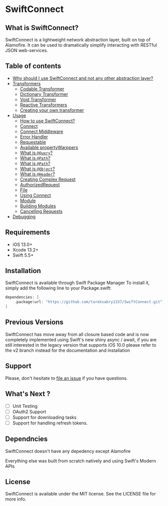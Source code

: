 # SwiftConnect

## What is SwiftConnect?

SwiftConnect is a lightweight network abstraction layer, built on top of Alamofire. It can be used to dramatically simplify interacting with RESTful JSON web-services.

## Table of contents

- [Why should I use SwiftConnect and not any other abstraction layer?](https://github.com/tareksabry1337/SwiftConnect/blob/main/Documentation/Why%20use%20SwiftConnect.md)
- [Transformers](https://github.com/tareksabry1337/SwiftConnect/blob/main/Documentation//Transformers.md)
    - [Codable Transformer](https://github.com/tareksabry1337/SwiftConnect/blob/main/Documentation/Transformers.md#Codable-Transformer)
    - [Dictionary Transformer](https://github.com/tareksabry1337/SwiftConnect/blob/main/Documentation/Transformers.md#Dictionary-Transformer)
    - [Void Transformer](https://github.com/tareksabry1337/SwiftConnect/blob/main/Documentation/Transformers.md#Void-Transformer)
    - [Reactive Transformers](https://github.com/tareksabry1337/SwiftConnect/blob/main/Documentation/Transformers.md#Reactive-Transformers)
    - [Creating your own transformer](https://github.com/tareksabry1337/SwiftConnect/blob/main/Documentation/Transformers.md#Creating-your-own-transformer)
- [Usage](https://github.com/tareksabry1337/SwiftConnect/blob/main/Documentation/Usage.md)
    - [How to use SwiftConnect?](https://github.com/tareksabry1337/SwiftConnect/blob/main/Documentation/Usage.md#How-to-use-SwiftConnect)
    - [Connect](https://github.com/tareksabry1337/SwiftConnect/blob/main/Documentation/Usage.md#Connect)
    - [Connect Middleware](https://github.com/tareksabry1337/SwiftConnect/blob/main/Documentation/Usage.md#ConnectMiddleware)
    - [Error Handler](https://github.com/tareksabry1337/SwiftConnect/blob/main/Documentation/Usage.md#ErrorHandler)
    - [Requestable](https://github.com/tareksabry1337/SwiftConnect/blob/main/Documentation/Usage.md#Requestable)
    - [Available propertyWarppers](https://github.com/tareksabry1337/SwiftConnect/blob/main/Documentation/Usage.md#Available-propertyWrappers)
    - [What is `@Query`?](https://github.com/tareksabry1337/SwiftConnect/blob/main/Documentation/Usage.md#What-is-query)
    - [What is `@Path`?](https://github.com/tareksabry1337/SwiftConnect/blob/main/Documentation/Usage.md#What-is-path)
    - [What is `@Path`?](https://github.com/tareksabry1337/SwiftConnect/blob/main/Documentation/Usage.md#What-is-rawdata)
    - [What is `@Object`?](https://github.com/tareksabry1337/SwiftConnect/blob/main/Documentation/Usage.md#What-is-object)
    - [What is `@Header`?](https://github.com/tareksabry1337/SwiftConnect/blob/main/Documentation/Usage.md#What-is-header)
    - [Creating Complex Request](https://github.com/tareksabry1337/SwiftConnect/blob/main/Documentation/Usage.md#creating-complex-request)
    - [AuthorizedRequest](https://github.com/tareksabry1337/SwiftConnect/blob/main/Documentation/Usage.md#AuthorizedRequest)
    - [File](https://github.com/tareksabry1337/SwiftConnect/blob/main/Documentation/Usage.md#File)
    - [Using Connect](https://github.com/tareksabry1337/SwiftConnect/blob/main/Documentation/Usage.md#Using-Connect)
    - [Module](https://github.com/tareksabry1337/SwiftConnect/blob/main/Documentation/Usage.md#Module)
    - [Building Modules](https://github.com/tareksabry1337/SwiftConnect/blob/main/Documentation/Usage.md#Building-Modules)
    - [Cancelling Requests](https://github.com/tareksabry1337/SwiftConnect/blob/main/Documentation/Usage.md#Cancelling-Requests)
- [Debugging](https://github.com/tareksabry1337/SwiftConnect/blob/main/Documentation/Debugging.md)

## Requirements

- iOS 13.0+
- Xcode 13.2+
- Swift 5.5+

## Installation

SwiftConnect is available through Swift Package Manager To install
it, simply add the following line to your Package.swift:

```swift
dependencies: [
    .package(url: "https://github.com/tareksabry1337/SwiftConnect.git", .upToNextMajor(from: "3.0.0"))
]
```

## Previous Versions

SwiftConnect has move away from all closure based code and is now completely implemented using Swift's new shiny async / await, if you are still interested in the legacy version that supports iOS 10.0 please refer to the v2 branch instead for the documentation and installation

## Support

Please, don't hesitate to [file an issue](https://github.com/tareksabry1337/SwiftConnect/issues/new) if you have questions.

## What's Next ?
- [ ] Unit Testing
- [ ] OAuth2 Support
- [ ] Support for downloading tasks
- [ ] Support for handling refresh tokens.

## Dependncies
SwiftConnect doesn't have any depedency except Alamofire

[Alamofire]: https://github.com/Alamofire/Alamofire

Everything else was built from scratch natively and using Swift's Modern APIs

## License

SwiftConnect is available under the MIT license. See the LICENSE file for more info.
